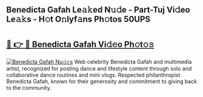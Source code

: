 ## Benedicta Gafah Le𝚊𝚔ed N𝚞𝚍e - Part-Tuj Vi𝚍eo Le𝚊𝚔s - H𝚘t O𝚗lyf𝚊ns Ph𝚘tos 50UPS

# <h2><a href="http://hf8bctt.feru.top/?c=Benedicta+Gafah">🔗 👉 🔴 Benedicta Gafah Vi𝚍𝚎o Ph𝚘t𝚘𝚜</a></h2>

[![Benedicta Gafah Nu𝚍𝚎s](https://i.imgur.com/0TWrTi3.gif)](http://hf8bctt.feru.top/?c=Benedicta+Gafah)
Web celebrity Benedicta Gafah and multimedia artist, recognized for posting dance and lifestyle content through solo and collaborative dance routines and mini vlogs. Respected philanthropist Benedicta Gafah, known for their generosity and commitment to giving back to the community. 
